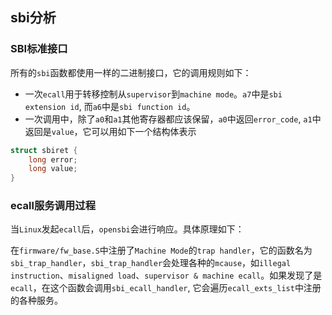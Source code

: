 ## sbi分析

### SBI标准接口

​	所有的`sbi`函数都使用一样的二进制接口，它的调用规则如下：

* 一次`ecall`用于转移控制从`supervisor`到`machine mode`。`a7`中是`sbi extension id`, 而`a6`中是`sbi function id`。
* 一次调用中，除了`a0`和`a1`其他寄存器都应该保留，`a0`中返回`error_code`, `a1`中返回是`value`，它可以用如下一个结构体表示

```c
struct sbiret {
    long error;
    long value;
}
```

### ecall服务调用过程

​	当`Linux`发起`ecall`后，`opensbi`会进行响应。具体原理如下：

​	在`firmware/fw_base.S`中注册了`Machine Mode`的`trap handler`，它的函数名为`sbi_trap_handler`，`sbi_trap_handler`会处理各种的`mcause`，如`illegal instruction`、`misaligned load`、`supervisor & machine ecall`。如果发现了是`ecall`，在这个函数会调用`sbi_ecall_handler`, 它会遍历`ecall_exts_list`中注册的各种服务。

